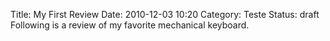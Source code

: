 Title: My First Review
Date: 2010-12-03 10:20
Category: Teste
Status: draft
Following is a review of my favorite mechanical keyboard.

